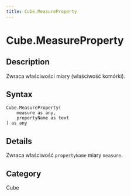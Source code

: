 ```yaml
---
title: Cube.MeasureProperty
---
```


# Cube.MeasureProperty


## Description

Zwraca właściwości miary (właściwość komórki).


## Syntax

```powerquery
Cube.MeasureProperty(
    measure as any,
    propertyName as text
) as any
```


## Details

Zwraca właściwość <code>propertyName</code> miary <code>measure</code>.



## Category
Cube
